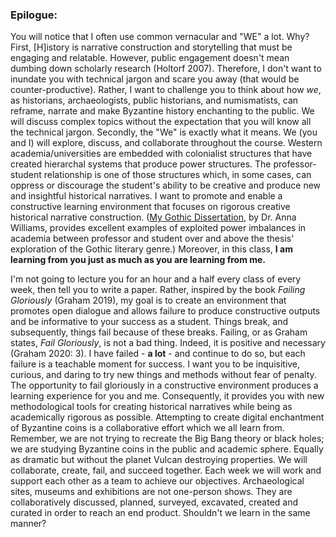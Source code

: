 ### Epilogue:

You will notice that I often use common vernacular and "WE" a lot. Why? First, [H]istory is narrative construction and storytelling that must be engaging and relatable. However, public engagement doesn't mean dumbing down scholarly research (Holtorf 2007). Therefore, I don't want to inundate you with technical jargon and scare you away (that would be counter-productive). Rather, I want to challenge you to think about how *we*, as historians, archaeologists, public historians, and numismatists, can reframe, narrate and make Byzantine history enchanting to the public. We will discuss complex topics without the expectation that you will know all the technical jargon. Secondly, the "We" is exactly what it means. We (you and I) will explore, discuss, and collaborate throughout the course. Western academia/universities are embedded with colonialist structures that have created hierarchal systems that produce power structures. The professor-student relationship is one of those structures which, in some cases, can oppress or discourage the student's ability to be creative and produce new and insightful historical narratives. I want to promote and enable a constructive learning environment that focuses on rigorous creative historical narrative construction. ([My Gothic Dissertation](https://www.mygothicdissertation.com/), by Dr. Anna Williams, provides excellent examples of exploited power imbalances in academia between professor and student over and above the thesis' exploration of the Gothic literary genre.) Moreover, in this class, **I am learning from you just as much as you are learning from me.** 

I'm not going to lecture you for an hour and a half every class of every week, then tell you to write a paper. Rather, inspired by the book *Failing Gloriously* (Graham 2019), my goal is to create an environment that promotes open dialogue and allows failure to produce constructive outputs and be informative to your success as a student. Things break, and subsequently, things fail because of these breaks. Failing, or as Graham states, _Fail Gloriously_, is not a bad thing. Indeed, it is positive and necessary (Graham 2020: 3). I have failed - **a lot** - and continue to do so, but each failure is a teachable moment for success. I want you to be inquisitive, curious, and daring to try new things and methods without fear of penalty. The opportunity to fail gloriously in a constructive environment produces a learning experience for you and me. Consequently, it provides you with new methodological tools for creating historical narratives while being as academically rigorous as possible. Attempting to create digital enchantment of Byzantine coins is a collaborative effort which we all learn from. Remember, we are not trying to recreate the Big Bang theory or black holes; we are studying Byzantine coins in the public and academic sphere. Equally as dramatic but without the planet Vulcan destroying properties. We will collaborate, create, fail, and succeed together. Each week we will work and support each other as a team to achieve our objectives. Archaeological sites, museums and exhibitions are not one-person shows. They are collaboratively discussed, planned, surveyed, excavated, created and curated in order to reach an end product. Shouldn't we learn in the same manner? 